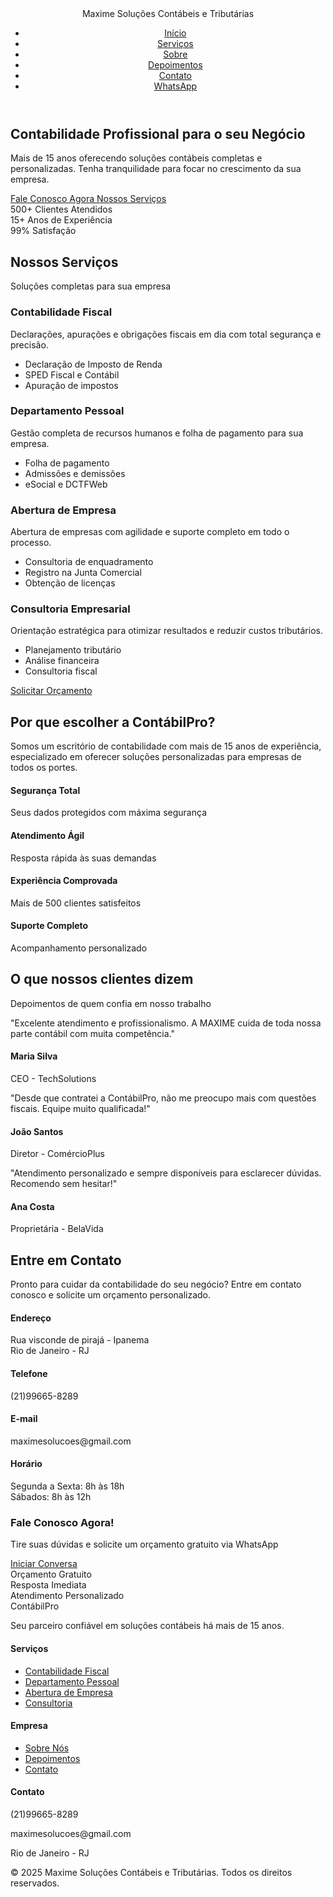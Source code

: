 
<html lang="pt-BR">
<head>
    <meta charset="UTF-8">
    <meta name="viewport" content="width=device-width, initial-scale=1.0">
    <title>Maxime Soluções Contábeis e Tributárias </title>
    <link rel="stylesheet" href="styles.css">
    <link href="https://cdnjs.cloudflare.com/ajax/libs/font-awesome/6.0.0/css/all.min.css" rel="stylesheet">
    <link href="https://fonts.googleapis.com/css2?family=Inter:wght@300;400;500;600;700&display=swap" rel="stylesheet">
</head>
<body>
    <!-- Header -->
    <header class="header" id="header">
        <nav class="nav">
            <div class="nav-brand">
                <i class="fas fa-calculator"></i>
                <span>Maxime Soluções Contábeis e Tributárias</span>
            </div>
            <ul class="nav-menu" id="nav-menu">
                <li><a href="#inicio" class="nav-link">Início</a></li>
                <li><a href="#servicos" class="nav-link">Serviços</a></li>
                <li><a href="#sobre" class="nav-link">Sobre</a></li>
                <li><a href="#depoimentos" class="nav-link">Depoimentos</a></li>
                <li><a href="#contato" class="nav-link">Contato</a></li>
                <li><a href="https://wa.me/5521996658289" class="nav-cta" target="_blank">
                    <i class="fab fa-whatsapp"></i> WhatsApp
                </a></li>
            </ul>
            <div class="nav-toggle" id="nav-toggle">
                <span></span>
                <span></span>
                <span></span>
            </div>
        </nav>
    </header>
    <!-- Hero Section -->
    <section class="hero" id="inicio">
        <div class="hero-container">
            <div class="hero-content">
                <h1 class="hero-title">
                    Contabilidade <span class="highlight">Profissional</span> para o seu Negócio
                </h1>
                <p class="hero-description">
                    Mais de 15 anos oferecendo soluções contábeis completas e personalizadas. 
                    Tenha tranquilidade para focar no crescimento da sua empresa.
                </p>
                <div class="hero-cta">
                    <a href="https://wa.me/5521996658289" class="btn btn-primary" target="_blank">
                        <i class="fab fa-whatsapp"></i>
                        Fale Conosco Agora
                    </a>
                    <a href="#servicos" class="btn btn-secondary">
                        Nossos Serviços
                    </a>
                </div>
                <div class="hero-stats">
                    <div class="stat">
                        <span class="stat-number">500+</span>
                        <span class="stat-label">Clientes Atendidos</span>
                    </div>
                    <div class="stat">
                        <span class="stat-number">15+</span>
                        <span class="stat-label">Anos de Experiência</span>
                    </div>
                    <div class="stat">
                        <span class="stat-number">99%</span>
                        <span class="stat-label">Satisfação</span>
                    </div>
                </div>
            </div>
            <div class="hero-image">
                <div class="hero-graphic">
                    <i class="fas fa-chart-line"></i>
                </div>
            </div>
        </div>
    </section>
    <!-- Serviços -->
    <section class="services" id="servicos">
        <div class="container">
            <div class="section-header">
                <h2 class="section-title">Nossos Serviços</h2>
                <p class="section-subtitle">Soluções completas para sua empresa</p>
            </div>
            <div class="services-grid">
                <div class="service-card">
                    <div class="service-icon">
                        <i class="fas fa-file-invoice"></i>
                    </div>
                    <h3>Contabilidade Fiscal</h3>
                    <p>Declarações, apurações e obrigações fiscais em dia com total segurança e precisão.</p>
                    <ul>
                        <li>Declaração de Imposto de Renda</li>
                        <li>SPED Fiscal e Contábil</li>
                        <li>Apuração de impostos</li>
                    </ul>
                </div>
                <div class="service-card">
                    <div class="service-icon">
                        <i class="fas fa-users"></i>
                    </div>
                    <h3>Departamento Pessoal</h3>
                    <p>Gestão completa de recursos humanos e folha de pagamento para sua empresa.</p>
                    <ul>
                        <li>Folha de pagamento</li>
                        <li>Admissões e demissões</li>
                        <li>eSocial e DCTFWeb</li>
                    </ul>
                </div>
                <div class="service-card">
                    <div class="service-icon">
                        <i class="fas fa-building"></i>
                    </div>
                    <h3>Abertura de Empresa</h3>
                    <p>Abertura de empresas com agilidade e suporte completo em todo o processo.</p>
                    <ul>
                        <li>Consultoria de enquadramento</li>
                        <li>Registro na Junta Comercial</li>
                        <li>Obtenção de licenças</li>
                    </ul>
                </div>
                <div class="service-card">
                    <div class="service-icon">
                        <i class="fas fa-chart-pie"></i>
                    </div>
                    <h3>Consultoria Empresarial</h3>
                    <p>Orientação estratégica para otimizar resultados e reduzir custos tributários.</p>
                    <ul>
                        <li>Planejamento tributário</li>
                        <li>Análise financeira</li>
                        <li>Consultoria fiscal</li>
                    </ul>
                </div>
            </div>
            <div class="services-cta">
                <a href="https://wa.me/5521996658289" class="btn btn-primary" target="_blank">
                    <i class="fab fa-whatsapp"></i>
                    Solicitar Orçamento
                </a>
            </div>
        </div>
    </section>
    <!-- Sobre -->
    <section class="about" id="sobre">
        <div class="container">
            <div class="about-content">
                <div class="about-text">
                    <h2 class="section-title">Por que escolher a ContábilPro?</h2>
                    <p class="about-description">
                        Somos um escritório de contabilidade com mais de 15 anos de experiência, 
                        especializado em oferecer soluções personalizadas para empresas de todos os portes.
                    </p>
                    <div class="about-features">
                        <div class="feature">
                            <i class="fas fa-shield-alt"></i>
                            <div>
                                <h4>Segurança Total</h4>
                                <p>Seus dados protegidos com máxima segurança</p>
                            </div>
                        </div>
                        <div class="feature">
                            <i class="fas fa-clock"></i>
                            <div>
                                <h4>Atendimento Ágil</h4>
                                <p>Resposta rápida às suas demandas</p>
                            </div>
                        </div>
                        <div class="feature">
                            <i class="fas fa-medal"></i>
                            <div>
                                <h4>Experiência Comprovada</h4>
                                <p>Mais de 500 clientes satisfeitos</p>
                            </div>
                        </div>
                        <div class="feature">
                            <i class="fas fa-headset"></i>
                            <div>
                                <h4>Suporte Completo</h4>
                                <p>Acompanhamento personalizado</p>
                            </div>
                        </div>
                    </div>
                </div>
                <div class="about-image">
                    <div class="about-graphic">
                        <i class="fas fa-handshake"></i>
                    </div>
                </div>
            </div>
        </div>
    </section>
    <!-- Depoimentos -->
    <section class="testimonials" id="depoimentos">
        <div class="container">
            <div class="section-header">
                <h2 class="section-title">O que nossos clientes dizem</h2>
                <p class="section-subtitle">Depoimentos de quem confia em nosso trabalho</p>
            </div>
            <div class="testimonials-grid">
                <div class="testimonial-card">
                    <div class="testimonial-content">
                        <i class="fas fa-quote-left quote-icon"></i>
                        <p>"Excelente atendimento e profissionalismo. A MAXIME cuida de toda nossa parte contábil com muita competência."</p>
                    </div>
                    <div class="testimonial-author">
                        <div class="author-info">
                            <h4>Maria Silva</h4>
                            <span>CEO - TechSolutions</span>
                        </div>
                    </div>
                </div>
                <div class="testimonial-card">
                    <div class="testimonial-content">
                        <i class="fas fa-quote-left quote-icon"></i>
                        <p>"Desde que contratei a ContábilPro, não me preocupo mais com questões fiscais. Equipe muito qualificada!"</p>
                    </div>
                    <div class="testimonial-author">
                        <div class="author-info">
                            <h4>João Santos</h4>
                            <span>Diretor - ComércioPlus</span>
                        </div>
                    </div>
                </div>
                <div class="testimonial-card">
                    <div class="testimonial-content">
                        <i class="fas fa-quote-left quote-icon"></i>
                        <p>"Atendimento personalizado e sempre disponíveis para esclarecer dúvidas. Recomendo sem hesitar!"</p>
                    </div>
                    <div class="testimonial-author">
                        <div class="author-info">
                            <h4>Ana Costa</h4>
                            <span>Proprietária - BelaVida</span>
                        </div>
                    </div>
                </div>
            </div>
        </div>
    </section>
    <!-- Contato -->
    <section class="contact" id="contato">
        <div class="container">
            <div class="contact-content">
                <div class="contact-info">
                    <h2 class="section-title">Entre em Contato</h2>
                    <p class="contact-description">
                        Pronto para cuidar da contabilidade do seu negócio? 
                        Entre em contato conosco e solicite um orçamento personalizado.
                    </p>
                    <div class="contact-items">
                        <div class="contact-item">
                            <i class="fas fa-map-marker-alt"></i>
                            <div>
                                <h4>Endereço</h4>
                                <p>Rua visconde de pirajá - Ipanema<br>Rio de Janeiro - RJ </p>
                            </div>
                        </div>
                        <div class="contact-item">
                            <i class="fas fa-phone"></i>
                            <div>
                                <h4>Telefone</h4>
                                <p>(21)99665-8289</p>
                            </div>
                        </div>
                        <div class="contact-item">
                            <i class="fas fa-envelope"></i>
                            <div>
                                <h4>E-mail</h4>
                                <p>maximesolucoes@gmail.com</p>
                            </div>
                        </div>
                        <div class="contact-item">
                            <i class="fas fa-clock"></i>
                            <div>
                                <h4>Horário</h4>
                                <p>Segunda a Sexta: 8h às 18h<br>Sábados: 8h às 12h</p>
                            </div>
                        </div>
                    </div>
                </div>
                <div class="contact-cta">
                    <div class="cta-card">
                        <h3>Fale Conosco Agora!</h3>
                        <p>Tire suas dúvidas e solicite um orçamento gratuito via WhatsApp</p>
                        <a href="https://wa.me/5521996658289" class="btn btn-primary btn-large" target="_blank">
                            <i class="fab fa-whatsapp"></i>
                            Iniciar Conversa
                        </a>
                        <div class="cta-benefits">
                            <div class="benefit">
                                <i class="fas fa-check"></i>
                                <span>Orçamento Gratuito</span>
                            </div>
                            <div class="benefit">
                                <i class="fas fa-check"></i>
                                <span>Resposta Imediata</span>
                            </div>
                            <div class="benefit">
                                <i class="fas fa-check"></i>
                                <span>Atendimento Personalizado</span>
                            </div>
                        </div>
                    </div>
                </div>
            </div>
        </div>
    </section>
    <!-- Footer -->
    <footer class="footer">
        <div class="container">
            <div class="footer-content">
                <div class="footer-section">
                    <div class="footer-brand">
                        <i class="fas fa-calculator"></i>
                        <span>ContábilPro</span>
                    </div>
                    <p>Seu parceiro confiável em soluções contábeis há mais de 15 anos.</p>
                    <div class="social-links">
                        <a href="https://www.facebook.com/profile.php?id=61575590771090" aria-label="Facebook"><i class="fab fa-facebook-f"></i></a>
                        <a href="https://www.instagram.com/maxime_cont?igsh=MW83b3ZmbGpjand2Zw==" aria-label="Instagram"><i class="fab fa-instagram"></i></a>
                        <a href="https://wa.me/5521996658289" aria-label="WhatsApp" target="_blank"><i class="fab fa-whatsapp"></i></a>
                    </div>
                </div>
                <div class="footer-section">
                    <h4>Serviços</h4>
                    <ul>
                        <li><a href="#servicos">Contabilidade Fiscal</a></li>
                        <li><a href="#servicos">Departamento Pessoal</a></li>
                        <li><a href="#servicos">Abertura de Empresa</a></li>
                        <li><a href="#servicos">Consultoria</a></li>
                    </ul>
                </div>
                <div class="footer-section">
                    <h4>Empresa</h4>
                    <ul>
                        <li><a href="#sobre">Sobre Nós</a></li>
                        <li><a href="#depoimentos">Depoimentos</a></li>
                        <li><a href="#contato">Contato</a></li>
                    </ul>
                </div>
                <div class="footer-section">
                    <h4>Contato</h4>
                    <div class="footer-contact">
                        <p><i class="fas fa-phone"></i> (21)99665-8289</p>
                        <p><i class="fas fa-envelope"></i> maximesolucoes@gmail.com </p>
                        <p><i class="fas fa-map-marker-alt"></i> Rio de Janeiro - RJ </p>
                    </div>
                </div>
            </div>
            <div class="footer-bottom">
                <p>&copy; 2025 Maxime Soluções Contábeis e Tributárias. Todos os direitos reservados.</p>
            </div>
        </div>
    </footer
    <!-- WhatsApp Float Button -->
    <div class="whatsapp-float">
        <a href="https://wa.me/5521996658289" target="_blank" aria-label="WhatsApp">
            <i class="fab fa-whatsapp"></i>
        </a>
    </div>
</body>
</html>